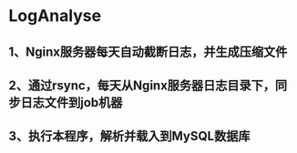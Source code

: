 # LogAnalyse
## 1、Nginx服务器每天自动截断日志，并生成压缩文件
## 2、通过rsync，每天从Nginx服务器日志目录下，同步日志文件到job机器
## 3、执行本程序，解析并载入到MySQL数据库